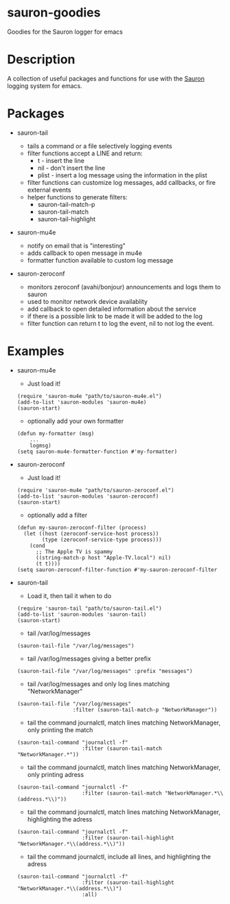 # sauron-goodies
Goodies for the Sauron logger for emacs

# Description
A collection of useful packages and functions for use with the [Sauron](https://github.com/djcb/sauron) logging system for emacs.

# Packages
* sauron-tail
	* tails a command or a file selectively logging events
	* filter functions accept a LINE and return:
		* t - insert the line
		* nil - don't insert the line
		* plist - insert a log message using the information in the plist
	* filter functions can customize log messages, add callbacks, or fire external events
	* helper functions to generate filters:
		* sauron-tail-match-p
		* sauron-tail-match
		* sauron-tail-highlight

* sauron-mu4e
	* notify on email that is "interesting"
	* adds callback to open message in mu4e
	* formatter function available to custom log message

* sauron-zeroconf
	* monitors zeroconf (avahi/bonjour) announcements and logs them to sauron
	* used to monitor network device availablity
	* add callback to open detailed information about the service
	* if there is a possible link to be made it will be added to the log
	* filter function can return t to log the event, nil to not log the event.

# Examples

* sauron-mu4e
	* Just load it!
	```elisp
	(require 'sauron-mu4e "path/to/sauron-mu4e.el")
	(add-to-list 'sauron-modules 'sauron-mu4e)
	(sauron-start)
	```

	* optionally add your own formatter
	```elisp
	(defun my-formatter (msg)
		...
		logmsg)
	(setq sauron-mu4e-formatter-function #'my-formatter)
	```

* sauron-zeroconf
	* Just load it!
	```elisp
	(require 'sauron-mu4e "path/to/sauron-zeroconf.el")
	(add-to-list 'sauron-modules 'sauron-zeroconf)
	(sauron-start)
	```
	* optionally add a filter
	```elisp
	(defun my-sauron-zeroconf-filter (process)
	  (let ((host (zeroconf-service-host process))
			(type (zeroconf-service-type process)))
		(cond
		  ;; The Apple TV is spammy
		  ((string-match-p host "Apple-TV.local") nil)
		  (t t))))
	(setq sauron-zeroconf-filter-function #'my-sauron-zeroconf-filter
	```
* sauron-tail
	* Load it, then tail it when to do
	```elisp
	(require 'sauron-tail "path/to/sauron-tail.el")
	(add-to-list 'sauron-modules 'sauron-tail)
	(sauron-start)
	```
   * tail /var/log/messages
   ```elisp
   (sauron-tail-file "/var/log/messages")
   ```
   * tail /var/log/messages giving a better prefix
   ```elisp
   (sauron-tail-file "/var/log/messages" :prefix "messages")
   ```
   * tail /var/log/messages and only log lines matching "NetworkManager"
   ```elisp
   (sauron-tail-file "/var/log/messages"
					 :filter (sauron-tail-match-p "NetworkManager"))
   ```
   * tail the command journalctl, match lines matching NetworkManager, only printing the match
   ```elisp
   (sauron-tail-command "journalctl -f"
						:filter (sauron-tail-match "NetworkManager.*"))
   ```
   * tail the command journalctl, match lines matching NetworkManager, only printing adress
   ```elisp
   (sauron-tail-command "journalctl -f"
						:filter (sauron-tail-match "NetworkManager.*\\(address.*\\)"))
   ```

   * tail the command journalctl, match lines matching NetworkManager, highlighting the  adress
   ```elisp
   (sauron-tail-command "journalctl -f"
						:filter (sauron-tail-highlight "NetworkManager.*\\(address.*\\)"))
   ```
   * tail the command journalctl, include all lines, and highlighting the  adress
   ```elisp
   (sauron-tail-command "journalctl -f"
						:filter (sauron-tail-highlight "NetworkManager.*\\(address.*\\)")
						:all)
   ```
